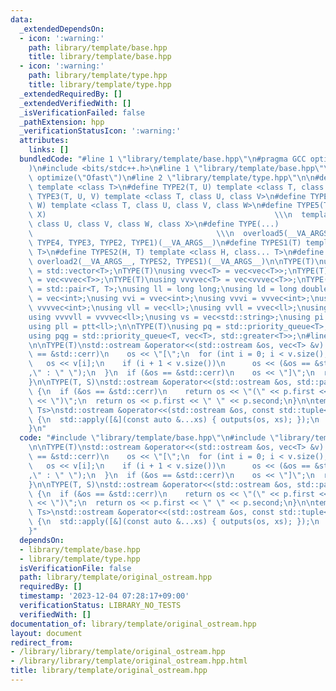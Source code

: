 ```yaml
---
data:
  _extendedDependsOn:
  - icon: ':warning:'
    path: library/template/base.hpp
    title: library/template/base.hpp
  - icon: ':warning:'
    path: library/template/type.hpp
    title: library/template/type.hpp
  _extendedRequiredBy: []
  _extendedVerifiedWith: []
  _isVerificationFailed: false
  _pathExtension: hpp
  _verificationStatusIcon: ':warning:'
  attributes:
    links: []
  bundledCode: "#line 1 \"library/template/base.hpp\"\n#pragma GCC optimize(\"Ofast\"\
    )\n#include <bits/stdc++.h>\n#line 1 \"library/template/base.hpp\"\n#pragma GCC\
    \ optimize(\"Ofast\")\n#line 2 \"library/template/type.hpp\"\n\n#define TYPE1(T)\
    \ template <class T>\n#define TYPE2(T, U) template <class T, class U>\n#define\
    \ TYPE3(T, U, V) template <class T, class U, class V>\n#define TYPE4(T, U, V,\
    \ W) template <class T, class U, class V, class W>\n#define TYPE5(T, U, V, W,\
    \ X)                                                   \\\n  template <class T,\
    \ class U, class V, class W, class X>\n#define TYPE(...)                     \
    \                                         \\\n  overload5(__VA_ARGS__, TYPE5,\
    \ TYPE4, TYPE3, TYPE2, TYPE1)(__VA_ARGS__)\n#define TYPES1(T) template <class...\
    \ T>\n#define TYPES2(H, T) template <class H, class... T>\n#define TYPES(...)\
    \ overload2(__VA_ARGS__, TYPES2, TYPES1)(__VA_ARGS__)\n\nTYPE(T)\nusing vec<T>\
    \ = std::vector<T>;\nTYPE(T)\nusing vvec<T> = vec<vec<T>>;\nTYPE(T)\nusing vvvec<T>\
    \ = vec<vvec<T>>;\nTYPE(T)\nusing vvvvec<T> = vec<vvvec<T>>;\nTYPE(T)\nusing ptt<T>\
    \ = std::pair<T, T>;\nusing ll = long long;\nusing ld = long double;\nusing vi\
    \ = vec<int>;\nusing vvi = vvec<int>;\nusing vvvi = vvvec<int>;\nusing vvvvi =\
    \ vvvvec<int>;\nusing vll = vec<ll>;\nusing vvll = vvec<ll>;\nusing vvvll = vvvec<ll>;\n\
    using vvvvll = vvvvec<ll>;\nusing vs = vec<std::string>;\nusing pi = ptt<int>;\n\
    using pll = ptt<ll>;\n\nTYPE(T)\nusing pq = std::priority_queue<T>;\nTYPE(T)\n\
    using pqg = std::priority_queue<T, vec<T>, std::greater<T>>;\n#line 3 \"library/template/original_ostream.hpp\"\
    \n\nTYPE(T)\nstd::ostream &operator<<(std::ostream &os, vec<T> &v) {\n  if (&os\
    \ == &std::cerr)\n    os << \"[\";\n  for (int i = 0; i < v.size(); i++) {\n \
    \   os << v[i];\n    if (i + 1 < v.size())\n      os << (&os == &std::cerr ? \"\
    ,\" : \" \");\n  }\n  if (&os == &std::cerr)\n    os << \"]\";\n  return os;\n\
    }\n\nTYPE(T, S)\nstd::ostream &operator<<(std::ostream &os, std::pair<T, S> &p)\
    \ {\n  if (&os == &std::cerr)\n    return os << \"(\" << p.first << \",\" << p.second\
    \ << \")\";\n  return os << p.first << \" \" << p.second;\n}\n\ntemplate <class...\
    \ Ts>\nstd::ostream &operator<<(std::ostream &os, const std::tuple<Ts...> &t)\
    \ {\n  std::apply([&](const auto &...xs) { outputs(os, xs); });\n  return os;\n\
    }\n"
  code: "#include \"library/template/base.hpp\"\n#include \"library/template/type.hpp\"\
    \n\nTYPE(T)\nstd::ostream &operator<<(std::ostream &os, vec<T> &v) {\n  if (&os\
    \ == &std::cerr)\n    os << \"[\";\n  for (int i = 0; i < v.size(); i++) {\n \
    \   os << v[i];\n    if (i + 1 < v.size())\n      os << (&os == &std::cerr ? \"\
    ,\" : \" \");\n  }\n  if (&os == &std::cerr)\n    os << \"]\";\n  return os;\n\
    }\n\nTYPE(T, S)\nstd::ostream &operator<<(std::ostream &os, std::pair<T, S> &p)\
    \ {\n  if (&os == &std::cerr)\n    return os << \"(\" << p.first << \",\" << p.second\
    \ << \")\";\n  return os << p.first << \" \" << p.second;\n}\n\ntemplate <class...\
    \ Ts>\nstd::ostream &operator<<(std::ostream &os, const std::tuple<Ts...> &t)\
    \ {\n  std::apply([&](const auto &...xs) { outputs(os, xs); });\n  return os;\n\
    }"
  dependsOn:
  - library/template/base.hpp
  - library/template/type.hpp
  isVerificationFile: false
  path: library/template/original_ostream.hpp
  requiredBy: []
  timestamp: '2023-12-04 07:28:17+09:00'
  verificationStatus: LIBRARY_NO_TESTS
  verifiedWith: []
documentation_of: library/template/original_ostream.hpp
layout: document
redirect_from:
- /library/library/template/original_ostream.hpp
- /library/library/template/original_ostream.hpp.html
title: library/template/original_ostream.hpp
---
```

